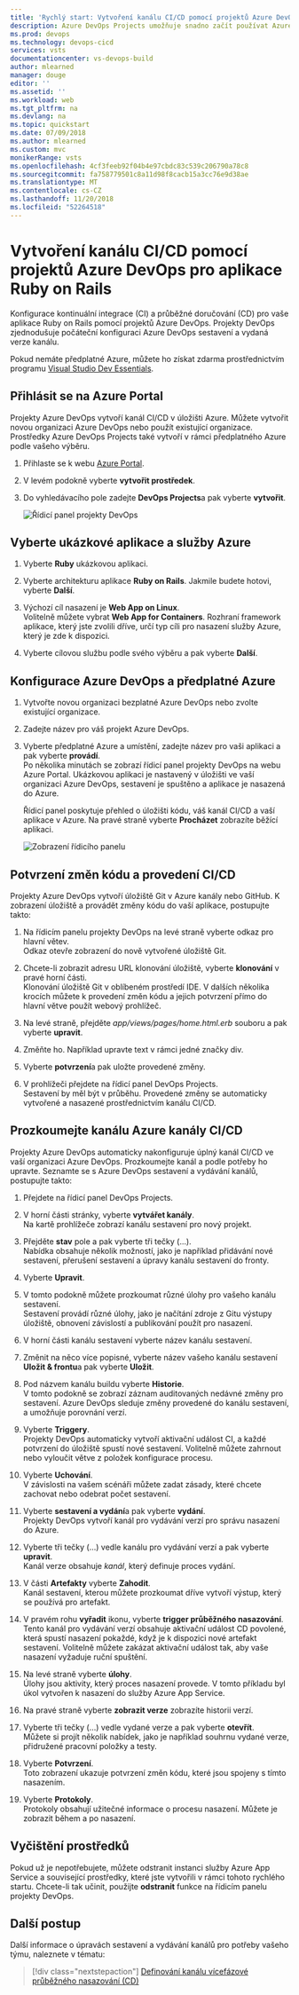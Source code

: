 ```yaml
---
title: 'Rychlý start: Vytvoření kanálu CI/CD pomocí projektů Azure DevOps pro aplikace Ruby on Rails'
description: Azure DevOps Projects umožňuje snadno začít používat Azure. Můžete spustit webové aplikace Ruby na služby Azure v několika rychlých krocích.
ms.prod: devops
ms.technology: devops-cicd
services: vsts
documentationcenter: vs-devops-build
author: mlearned
manager: douge
editor: ''
ms.assetid: ''
ms.workload: web
ms.tgt_pltfrm: na
ms.devlang: na
ms.topic: quickstart
ms.date: 07/09/2018
ms.author: mlearned
ms.custom: mvc
monikerRange: vsts
ms.openlocfilehash: 4cf3feeb92f04b4e97cbdc83c539c206790a78c8
ms.sourcegitcommit: fa758779501c8a11d98f8cacb15a3cc76e9d38ae
ms.translationtype: MT
ms.contentlocale: cs-CZ
ms.lasthandoff: 11/20/2018
ms.locfileid: "52264518"
---
```

# <a name="create-a-cicd-pipeline-for-ruby-on-rails-by-using-azure-devops-projects"></a>Vytvoření kanálu CI/CD pomocí projektů Azure DevOps pro aplikace Ruby on Rails

Konfigurace kontinuální integrace (CI) a průběžné doručování (CD) pro vaše aplikace Ruby on Rails pomocí projektů Azure DevOps. Projekty DevOps zjednodušuje počáteční konfiguraci Azure DevOps sestavení a vydaná verze kanálu.

Pokud nemáte předplatné Azure, můžete ho získat zdarma prostřednictvím programu [Visual Studio Dev Essentials](https://visualstudio.microsoft.com/dev-essentials/).

## <a name="sign-in-to-the-azure-portal"></a>Přihlásit se na Azure Portal

Projekty Azure DevOps vytvoří kanál CI/CD v úložišti Azure. Můžete vytvořit novou organizaci Azure DevOps nebo použít existující organizace. Prostředky Azure DevOps Projects také vytvoří v rámci předplatného Azure podle vašeho výběru.

1. Přihlaste se k webu [Azure Portal](https://portal.azure.com).

1. V levém podokně vyberte **vytvořit prostředek**.

1. Do vyhledávacího pole zadejte **DevOps Projects**a pak vyberte **vytvořit**.

    ![Řídicí panel projekty DevOps](_img/azure-devops-project-github/fullbrowser.png)

## <a name="select-a-sample-app-and-azure-service"></a>Vyberte ukázkové aplikace a služby Azure

1. Vyberte **Ruby** ukázkovou aplikaci.

1. Vyberte architekturu aplikace **Ruby on Rails**. Jakmile budete hotovi, vyberte **Další**.

1. Výchozí cíl nasazení je **Web App on Linux**.  
    Volitelně můžete vybrat **Web App for Containers**. Rozhraní framework aplikace, který jste zvolili dříve, určí typ cíli pro nasazení služby Azure, který je zde k dispozici. 
    
1. Vyberte cílovou službu podle svého výběru a pak vyberte **Další**.

## <a name="configure-azure-devops-and-an-azure-subscription"></a>Konfigurace Azure DevOps a předplatné Azure 

1. Vytvořte novou organizaci bezplatné Azure DevOps nebo zvolte existující organizace. 

1. Zadejte název pro váš projekt Azure DevOps. 

1. Vyberte předplatné Azure a umístění, zadejte název pro vaši aplikaci a pak vyberte **provádí**.  
    Po několika minutách se zobrazí řídicí panel projekty DevOps na webu Azure Portal. Ukázkovou aplikaci je nastavený v úložišti ve vaší organizaci Azure DevOps, sestavení je spuštěno a aplikace je nasazená do Azure. 
    
    Řídicí panel poskytuje přehled o úložišti kódu, váš kanál CI/CD a vaší aplikace v Azure. Na pravé straně vyberte **Procházet** zobrazíte běžící aplikaci.

    ![Zobrazení řídicího panelu](_img/azure-devops-project-go/dashboardnopreview.png) 

## <a name="commit-your-code-changes-and-execute-the-cicd"></a>Potvrzení změn kódu a provedení CI/CD

Projekty Azure DevOps vytvoří úložiště Git v Azure kanály nebo GitHub. K zobrazení úložiště a provádět změny kódu do vaší aplikace, postupujte takto:

1. Na řídicím panelu projekty DevOps na levé straně vyberte odkaz pro hlavní větev.  
    Odkaz otevře zobrazení do nově vytvořené úložiště Git.

1. Chcete-li zobrazit adresu URL klonování úložiště, vyberte **klonování** v pravé horní části.  
    Klonování úložiště Git v oblíbeném prostředí IDE. V dalších několika krocích můžete k provedení změn kódu a jejich potvrzení přímo do hlavní větve použít webový prohlížeč.

1. Na levé straně, přejděte *app/views/pages/home.html.erb* souboru a pak vyberte **upravit**.

1. Změňte ho. Například upravte text v rámci jedné značky div.

1. Vyberte **potvrzení**a pak uložte provedené změny.

1. V prohlížeči přejdete na řídicí panel DevOps Projects.  
    Sestavení by měl být v průběhu. Provedené změny se automaticky vytvořené a nasazené prostřednictvím kanálu CI/CD.

## <a name="examine-the-azure-pipelines-cicd-pipeline"></a>Prozkoumejte kanálu Azure kanály CI/CD

Projekty Azure DevOps automaticky nakonfiguruje úplný kanál CI/CD ve vaší organizaci Azure DevOps. Prozkoumejte kanál a podle potřeby ho upravte. Seznamte se s Azure DevOps sestavení a vydávání kanálů, postupujte takto:

1. Přejdete na řídicí panel DevOps Projects.

1. V horní části stránky, vyberte **vytvářet kanály**.  
    Na kartě prohlížeče zobrazí kanálu sestavení pro nový projekt.

1. Přejděte **stav** pole a pak vyberte tři tečky (...).  
    Nabídka obsahuje několik možností, jako je například přidávání nové sestavení, přerušení sestavení a úpravy kanálu sestavení do fronty.

1. Vyberte **Upravit**.

1. V tomto podokně můžete prozkoumat různé úlohy pro vašeho kanálu sestavení.  
    Sestavení provádí různé úlohy, jako je načítání zdroje z Gitu výstupy úložiště, obnovení závislostí a publikování použít pro nasazení.

1. V horní části kanálu sestavení vyberte název kanálu sestavení.

1. Změnit na něco více popisné, vyberte název vašeho kanálu sestavení **Uložit & frontu**a pak vyberte **Uložit**.

1. Pod názvem kanálu buildu vyberte **Historie**.  
    V tomto podokně se zobrazí záznam auditovaných nedávné změny pro sestavení. Azure DevOps sleduje změny provedené do kanálu sestavení, a umožňuje porovnání verzí.

1. Vyberte **Triggery**.  
    Projekty DevOps automaticky vytvoří aktivační událost CI, a každé potvrzení do úložiště spustí nové sestavení. Volitelně můžete zahrnout nebo vyloučit větve z položek konfigurace procesu.

1. Vyberte **Uchování**.  
    V závislosti na vašem scénáři můžete zadat zásady, které chcete zachovat nebo odebrat počet sestavení.

1. Vyberte **sestavení a vydání**a pak vyberte **vydání**.  
    Projekty DevOps vytvoří kanál pro vydávání verzí pro správu nasazení do Azure.

1. Vyberte tři tečky (...) vedle kanálu pro vydávání verzí a pak vyberte **upravit**.  
    Kanál verze obsahuje *kanál*, který definuje proces vydání.

1. V části **Artefakty** vyberte **Zahodit**.  
    Kanál sestavení, kterou můžete prozkoumat dříve vytvoří výstup, který se používá pro artefakt. 

1. V pravém rohu **vyřadit** ikonu, vyberte **trigger průběžného nasazování**.  
    Tento kanál pro vydávání verzí obsahuje aktivační událost CD povolené, která spustí nasazení pokaždé, když je k dispozici nové artefakt sestavení. Volitelně můžete zakázat aktivační událost tak, aby vaše nasazení vyžaduje ruční spuštění. 

1. Na levé straně vyberte **úlohy**.  
    Úlohy jsou aktivity, který proces nasazení provede. V tomto příkladu byl úkol vytvořen k nasazení do služby Azure App Service.

1. Na pravé straně vyberte **zobrazit verze** zobrazíte historii verzí.

1. Vyberte tři tečky (...) vedle vydané verze a pak vyberte **otevřít**.  
    Můžete si projít několik nabídek, jako je například souhrnu vydané verze, přidružené pracovní položky a testy.

1. Vyberte **Potvrzení**.  
    Toto zobrazení ukazuje potvrzení změn kódu, které jsou spojeny s tímto nasazením. 

1. Vyberte **Protokoly**.  
    Protokoly obsahují užitečné informace o procesu nasazení. Můžete je zobrazit během a po nasazení.

## <a name="clean-up-resources"></a>Vyčištění prostředků

Pokud už je nepotřebujete, můžete odstranit instanci služby Azure App Service a související prostředky, které jste vytvořili v rámci tohoto rychlého startu. Chcete-li tak učinit, použijte **odstranit** funkce na řídicím panelu projekty DevOps.

## <a name="next-steps"></a>Další postup

Další informace o úpravách sestavení a vydávání kanálů pro potřeby vašeho týmu, naleznete v tématu:

> [!div class="nextstepaction"]
> [Definování kanálu vícefázové průběžného nasazování (CD)](https://docs.microsoft.com/azure/devops/pipelines/release/define-multistage-release-process?view=vsts)
